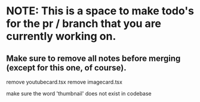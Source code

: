 # NOTE: This is a space to make todo's for the pr / branch that you are currently working on. 
Make sure to remove all notes before merging (except for this one, of course).
----------------------------------------------------------------------------------------------------
remove youtubecard.tsx
remove imagecard.tsx

make sure the word 'thumbnail' does not exist in codebase
